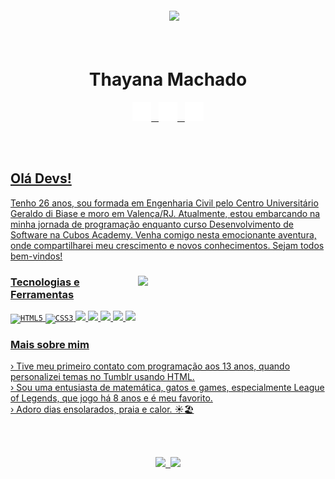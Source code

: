 <img align="right" width="250px" style="margin-top:-20px" src="https://i.ibb.co/BBWTwQ5/IMG-1466-removebg-preview-removebg-preview.png">

<br>
<br>

 
<h1 align="center">Thayana Machado</h1>

<div align="center" >

<a href="https://www.instagram.com/thayanamachado_/" target="_blank"><img  alt="Instagram" width="30px" src="https://github.com/Aakarsh-B/trying-repos/blob/master/insta.svg" /> &nbsp;
<a href="https://twitter.com/thaymrz" target="_blank"><img  alt="Twitter" width="30px" src="https://github.com/Aakarsh-B/trying-repos/blob/master/twitter.svg" /> &nbsp;
<a href="https://www.linkedin.com/in/thayana-machado" target="_blank"><img  alt="LinkedIn" width="30px" src="https://github.com/Aakarsh-B/trying-repos/blob/master/linkedin.svg" />

</div>

<br>
<br>

## Olá Devs!

Tenho 26 anos, sou formada em Engenharia Civil pelo Centro Universitário Geraldo di Biase e moro em Valença/RJ. Atualmente, estou embarcando na minha jornada de programação enquanto curso Desenvolvimento de Software na Cubos Academy. Venha comigo nesta emocionante aventura, onde compartilharei meu crescimento e novos conhecimentos. Sejam todos bem-vindos!
<br>

<div>
<img width="300px" align="right" src="https://i.ibb.co/Gv4mkqn/IMG-1469-removebg-preview.png">

 ### Tecnologias e Ferramentas 

<code><img width="40px" src="https://cdn.jsdelivr.net/gh/devicons/devicon/icons/html5/html5-original-wordmark.svg" title = "HTML5"/></code>
<code><img width="40px" src="https://cdn.jsdelivr.net/gh/devicons/devicon/icons/css3/css3-original-wordmark.svg" title = "CSS3"/></code>
<code><img width="40px" src="https://cdn.jsdelivr.net/gh/devicons/devicon/icons/javascript/javascript-original.svg"></code>
<code><img width="40px" src="https://cdn.jsdelivr.net/gh/devicons/devicon/icons/react/react-original-wordmark.svg" /></code>
<code><img width="40px" src="https://cdn.jsdelivr.net/gh/devicons/devicon/icons/nodejs/nodejs-original-wordmark.svg" /></code>
<code><img width="40px" src="https://cdn.jsdelivr.net/gh/devicons/devicon/icons/postgresql/postgresql-original-wordmark.svg" /></code>
<code><img width="40px" src="https://cdn.jsdelivr.net/gh/devicons/devicon/icons/git/git-original-wordmark.svg" /></code>
<br>

 
###  Mais sobre mim 


› Tive meu primeiro contato com programação aos 13 anos, quando personalizei temas no Tumblr usando HTML.<br>
› Sou uma entusiasta de matemática, gatos e games, especialmente League of Legends, que jogo há 8 anos e é meu favorito.<br>
› Adoro dias ensolarados, praia e calor. ☀️🏖️

 <br>
 <br>

</div>



<p align="center">
<a href="https://github.com/thayanamr">
  <img height="130em" src="https://github-readme-stats-eight-theta.vercel.app/api?username=thayanamr&show_icons=true&theme=algolia&include_all_commits=true&count_private=true"/>&nbsp;
  <img height="130em" src="https://github-readme-stats-eight-theta.vercel.app/api/top-langs/?username=thayanamr&layout=compact&langs_count=8&theme=algolia"/>
</a>
</p>




